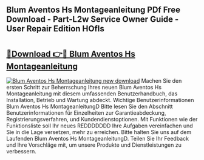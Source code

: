 ## Blum Aventos Hs Montageanleitung PDf Free Download - Part-L2w Service Owner Guide - User Repair Edition HOfIs

# <h2><a href="http://df79eb.blite.top/?on=Blum+Aventos+Hs+Montageanleitung">🔗Download 👉🔴 Blum Aventos Hs Montageanleitung</a></h2>

[![Blum Aventos Hs Montageanleitung new download](https://i.imgur.com/lujVjoI.png)](http://df79eb.blite.top/?on=Blum+Aventos+Hs+Montageanleitung)
Machen Sie den ersten Schritt zur Beherrschung Ihres neuen Blum Aventos Hs Montageanleitung mit diesem umfassenden Benutzerhandbuch, das Installation, Betrieb und Wartung abdeckt. Wichtige Benutzerinformationen Blum Aventos Hs MontageanleitungD Bitte lesen Sie den Abschnitt Benutzerinformationen für Einzelheiten zur Garantieabdeckung, Registrierungsverfahren, und Kundendienstoptionen. Mit Funktionen wie der Funktionsliste soll Ihr neues REDDDDDDD Ihre Aufgaben vereinfachen und Sie in die Lage versetzen, mehr zu erreichen. Bitte halten Sie uns auf dem Laufenden Blum Aventos Hs MontageanleitungD. Teilen Sie Ihr Feedback und Ihre Vorschläge mit, um unsere Produkte und Dienstleistungen zu verbessern.
